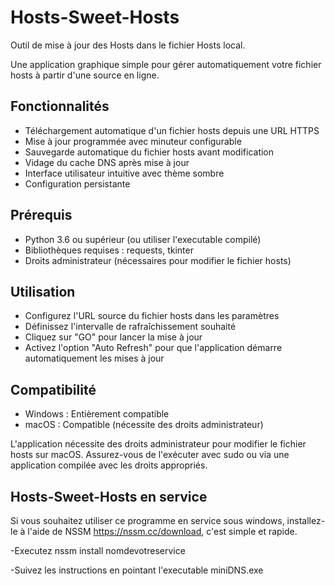 # Hosts-Sweet-Hosts
Outil de mise à jour des Hosts dans le fichier Hosts local.

Une application graphique simple pour gérer automatiquement votre fichier hosts à partir d'une source en ligne.

## Fonctionnalités
- Téléchargement automatique d'un fichier hosts depuis une URL HTTPS
- Mise à jour programmée avec minuteur configurable
- Sauvegarde automatique du fichier hosts avant modification
- Vidage du cache DNS après mise à jour
- Interface utilisateur intuitive avec thème sombre
- Configuration persistante

## Prérequis
- Python 3.6 ou supérieur (ou utiliser l'executable compilé)
- Bibliothèques requises : requests, tkinter
- Droits administrateur (nécessaires pour modifier le fichier hosts)

## Utilisation
- Configurez l'URL source du fichier hosts dans les paramètres
- Définissez l'intervalle de rafraîchissement souhaité
- Cliquez sur "GO" pour lancer la mise à jour
- Activez l'option "Auto Refresh" pour que l'application démarre automatiquement les mises à jour

## Compatibilité
- Windows : Entièrement compatible
- macOS : Compatible
(nécessite des droits administrateur)

L'application nécessite des droits administrateur pour modifier le fichier hosts sur macOS.
Assurez-vous de l'exécuter avec sudo ou via une application compilée avec les droits appropriés.

## Hosts-Sweet-Hosts en service

Si vous souhaitez utiliser ce programme en service sous windows, installez-le à l'aide de NSSM https://nssm.cc/download, c'est simple et rapide.

-Executez nssm install nomdevotreservice

-Suivez les instructions en pointant l'executable miniDNS.exe

